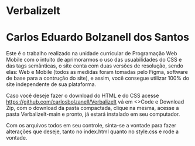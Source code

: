 # Verbalizelt
# Carlos Eduardo Bolzanell dos Santos
Este é o trabalho realizado na unidade curricular de Programação Web Mobile com o intuito de aprimorarmos o uso das usuabilidades do CSS e das tags semânticas, o site conta com duas versões de resolução, sendo elas: Web e Mobile (todos as medidas foram tomadas pelo Figma, software de base para a contrução do site), e assim, você consegue utilizar 100% do site independente de sua plataforma.

Caso você deseje fazer o download do HTML e do CSS acesse https://github.com/carlosbolzanell/Verbalizelt vá em <>Code e Download Zip, com o download da pasta compactada, clique na mesma, acesse a pasta Verbalizelt-main e pronto, já estará instalado em seu computador.

Com os arquivos todos em seu controle, sinta-se a vontade para fazer alterações que deseje, tanto no index.html quanto no style.css e rode a vontade.
